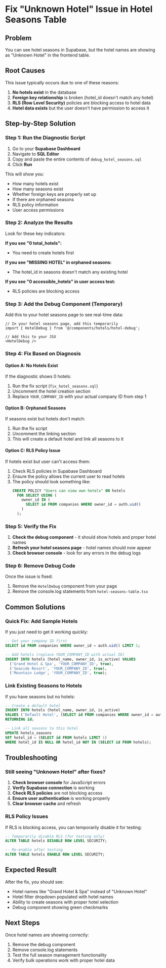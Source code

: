 # Fix "Unknown Hotel" Issue in Hotel Seasons Table

## Problem
You can see hotel seasons in Supabase, but the hotel names are showing as "Unknown Hotel" in the frontend table.

## Root Causes
This issue typically occurs due to one of these reasons:

1. **No hotels exist** in the database
2. **Foreign key relationship** is broken (hotel_id doesn't match any hotel)
3. **RLS (Row Level Security)** policies are blocking access to hotel data
4. **Hotel data exists** but the user doesn't have permission to access it

## Step-by-Step Solution

### Step 1: Run the Diagnostic Script

1. Go to your **Supabase Dashboard**
2. Navigate to **SQL Editor**
3. Copy and paste the entire contents of `debug_hotel_seasons.sql`
4. Click **Run**

This will show you:
- How many hotels exist
- How many seasons exist
- Whether foreign keys are properly set up
- If there are orphaned seasons
- RLS policy information
- User access permissions

### Step 2: Analyze the Results

Look for these key indicators:

**If you see "0 total_hotels":**
- You need to create hotels first

**If you see "MISSING HOTEL" in orphaned seasons:**
- The hotel_id in seasons doesn't match any existing hotel

**If you see "0 accessible_hotels" in user access test:**
- RLS policies are blocking access

### Step 3: Add the Debug Component (Temporary)

Add this to your hotel seasons page to see real-time data:

```tsx
// In your hotel seasons page, add this temporarily
import { HotelDebug } from '@/components/hotels/hotel-debug';

// Add this to your JSX
<HotelDebug />
```

### Step 4: Fix Based on Diagnosis

#### Option A: No Hotels Exist
If the diagnostic shows 0 hotels:

1. Run the fix script (`fix_hotel_seasons.sql`)
2. Uncomment the hotel creation section
3. Replace `YOUR_COMPANY_ID` with your actual company ID from step 1

#### Option B: Orphaned Seasons
If seasons exist but hotels don't match:

1. Run the fix script
2. Uncomment the linking section
3. This will create a default hotel and link all seasons to it

#### Option C: RLS Policy Issue
If hotels exist but user can't access them:

1. Check RLS policies in Supabase Dashboard
2. Ensure the policy allows the current user to read hotels
3. The policy should look something like:
   ```sql
   CREATE POLICY "Users can view own hotels" ON hotels
     FOR SELECT USING (
       owner_id IN (
         SELECT id FROM companies WHERE owner_id = auth.uid()
       )
     );
   ```

### Step 5: Verify the Fix

1. **Check the debug component** - it should show hotels and proper hotel names
2. **Refresh your hotel seasons page** - hotel names should now appear
3. **Check browser console** - look for any errors in the debug logs

### Step 6: Remove Debug Code

Once the issue is fixed:

1. Remove the `HotelDebug` component from your page
2. Remove the console.log statements from `hotel-seasons-table.tsx`

## Common Solutions

### Quick Fix: Add Sample Hotels
If you just need to get it working quickly:

```sql
-- Get your company ID first
SELECT id FROM companies WHERE owner_id = auth.uid() LIMIT 1;

-- Add hotels (replace YOUR_COMPANY_ID with actual ID)
INSERT INTO hotels (hotel_name, owner_id, is_active) VALUES
  ('Grand Hotel & Spa', 'YOUR_COMPANY_ID', true),
  ('Seaside Resort', 'YOUR_COMPANY_ID', true),
  ('Mountain Lodge', 'YOUR_COMPANY_ID', true);
```

### Link Existing Seasons to Hotels
If you have seasons but no hotels:

```sql
-- Create a default hotel
INSERT INTO hotels (hotel_name, owner_id, is_active) 
VALUES ('Default Hotel', (SELECT id FROM companies WHERE owner_id = auth.uid() LIMIT 1), true)
RETURNING id;

-- Link all seasons to this hotel
UPDATE hotels_seasons 
SET hotel_id = (SELECT id FROM hotels LIMIT 1)
WHERE hotel_id IS NULL OR hotel_id NOT IN (SELECT id FROM hotels);
```

## Troubleshooting

### Still seeing "Unknown Hotel" after fixes?

1. **Check browser console** for JavaScript errors
2. **Verify Supabase connection** is working
3. **Check RLS policies** are not blocking access
4. **Ensure user authentication** is working properly
5. **Clear browser cache** and refresh

### RLS Policy Issues

If RLS is blocking access, you can temporarily disable it for testing:

```sql
-- Temporarily disable RLS (for testing only)
ALTER TABLE hotels DISABLE ROW LEVEL SECURITY;

-- Re-enable after testing
ALTER TABLE hotels ENABLE ROW LEVEL SECURITY;
```

## Expected Result

After the fix, you should see:
- Hotel names like "Grand Hotel & Spa" instead of "Unknown Hotel"
- Hotel filter dropdown populated with hotel names
- Ability to create seasons with proper hotel selection
- Debug component showing green checkmarks

## Next Steps

Once hotel names are showing correctly:

1. Remove the debug component
2. Remove console.log statements
3. Test the full season management functionality
4. Verify bulk operations work with proper hotel data 